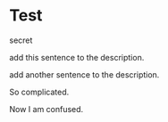 # Test
secret

add this sentence to the description.

add another sentence to the description.

So complicated.

Now I am confused.
